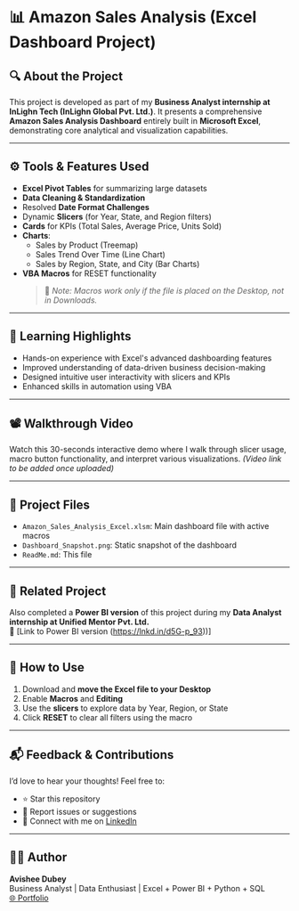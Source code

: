# 📊 Amazon Sales Analysis (Excel Dashboard Project)

## 🔍 About the Project
This project is developed as part of my **Business Analyst internship at InLighn Tech (InLighn Global Pvt. Ltd.)**. It presents a comprehensive **Amazon Sales Analysis Dashboard** entirely built in **Microsoft Excel**, demonstrating core analytical and visualization capabilities.

---

## ⚙️ Tools & Features Used
- **Excel Pivot Tables** for summarizing large datasets
- **Data Cleaning & Standardization**
- Resolved **Date Format Challenges**
- Dynamic **Slicers** (for Year, State, and Region filters)
- **Cards** for KPIs (Total Sales, Average Price, Units Sold)
- **Charts**:
  - Sales by Product (Treemap)
  - Sales Trend Over Time (Line Chart)
  - Sales by Region, State, and City (Bar Charts)
- **VBA Macros** for RESET functionality
  > 📝 *Note: Macros work only if the file is placed on the Desktop, not in Downloads.*

---

## 🧠 Learning Highlights
- Hands-on experience with Excel's advanced dashboarding features
- Improved understanding of data-driven business decision-making
- Designed intuitive user interactivity with slicers and KPIs
- Enhanced skills in automation using VBA

---

## 📽️ Walkthrough Video
Watch this 30-seconds interactive demo where I walk through slicer usage, macro button functionality, and interpret various visualizations. *(Video link to be added once uploaded)*

---

## 📁 Project Files
- `Amazon_Sales_Analysis_Excel.xlsm`: Main dashboard file with active macros
- `Dashboard_Snapshot.png`: Static snapshot of the dashboard
- `ReadMe.md`: This file

---

## 📌 Related Project
Also completed a **Power BI version** of this project during my **Data Analyst internship at Unified Mentor Pvt. Ltd.**  
📎 [Link to Power BI version (https://lnkd.in/d5G-p_93))]

---

## 🚀 How to Use
1. Download and **move the Excel file to your Desktop**
2. Enable **Macros** and **Editing**
3. Use the **slicers** to explore data by Year, Region, or State
4. Click **RESET** to clear all filters using the macro

---

## 📬 Feedback & Contributions
I’d love to hear your thoughts! Feel free to:
- ⭐ Star this repository
- 🐞 Report issues or suggestions
- 🤝 Connect with me on [LinkedIn](https://www.linkedin.com/in/avisheedubey)

---

## 🧑‍💻 Author
**Avishee Dubey**  
Business Analyst | Data Enthusiast | Excel + Power BI + Python + SQL  
[🌐 Portfolio](https://dubeyavya.github.io/avisheedubey.portfolio/)

